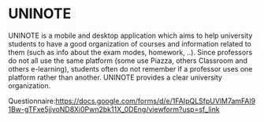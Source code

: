 # UNINOTE

UNINOTE is a mobile and desktop application which aims to help university students to have a good organization of courses and information related to them (such as info about the exam modes, homework, ..). Since professors do not all use the same platform (some use Piazza, others Classroom and others e-learning), students often do not remember if a professor uses one platform rather than another.  UNINOTE provides a clear university organization. 

Questionnaire:https://docs.google.com/forms/d/e/1FAIpQLSfpUVlM7amFAl91Bw-gTFxe5jjvoND8Xi0Pwn2bk11X_0DEng/viewform?usp=sf_link
